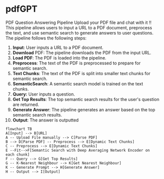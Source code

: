 # pdfGPT

PDF Question Answering Pipeline
Upload your PDF file and chat with it !! 
This pipeline allows users to input a URL to a PDF document, preprocess the text, and use semantic search to generate answers to user questions. The pipeline follows the following steps:

1. **Input**: User inputs a URL to a PDF document.
2. **Download** PDF: The pipeline downloads the PDF from the input URL.
3. **Load PDF**: The PDF is loaded into the pipeline.
4. **Preprocess**: The text of the PDF is preprocessed to prepare for semantic search.
5. **Text Chunks**: The text of the PDF is split into smaller text chunks for semantic search.
6. **SemanticSearch**: A semantic search model is trained on the text chunks.
7. **Query:** User inputs a question.
8. **Get Top Results**: The top semantic search results for the user's question are returned.
9. **Generate Answer**: The pipeline generates an answer based on the top semantic search results.
10. **Output**: The answer is outputted

```mermaid
flowchart TB
A[Input] --> B[URL]
A -- Upload File manually --> C[Parse PDF]
B --> D[Parse PDF] -- Preprocess --> E[Dynamic Text Chunks]
C -- Preprocess --> E[Dynamic Text Chunks]
E --Fit-->F[Semantic Search with Deep Averaging Network Encoder on each chunk]
F -- Query --> G[Get Top Results]
G -- K-Nearest Neighbour --> K[Get Nearest Neighbour]
K -- Generate Prompt --> H[Generate Answer]
H -- Output --> I[Output]

